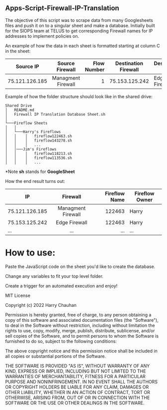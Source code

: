 ## Apps-Script-Firewall-IP-Translation

The objective of this script was to scrape data from many Googlesheets files and push it on to a singular sheet and make a database. Initially built for the SIOPS team at TELUS to get corresponding Firewall names for IP addresses to implement policies on.

An example of how the data in each sheet is formatted starting at column C in the sheet:

| Source IP        | Source Firewall           | Flow Number |   Destination Firewall   |   Destination IP  |
| ------------- |:-------------:|------------:|-----|-----|
| 75.121.126.185     | Managment Firewall |           1 |    75.153.125.242 |  Edge Firewall   |

Example of how the folder structure should look like in the shared drive:

```
Shared Drive
│   README.md
│   Firewall IP Translation Database Sheet.sh
│
└───Fireflow Sheets
│   │ 
│   └───Harry's Fireflows
│   │    │   fireflow122463.sh
│   │    │   fireflow143278.sh
│   │    │   ...
│   │───Jim's Fireflows
│   │    │   fireflow118213.sh
│   │    │   fireflow113536.sh
│   │    │   ...
```
*Note **sh** stands for **GoogleSheet**

How the end result turns out:

| IP             |      Firewall      | Fireflow Name | Fireflow Owner |
|----------------|:------------------:|--------------:|----------------|
| 75.121.126.185 | Managment Firewall |        122463 | Harry          | 
| 75.153.125.242 |   Edge Firewall    |        122463 | Harry          |
| ...            |        ...         |           ... | ...            |

# How to use:

Paste the JavaScript code on the sheet you'd like to create the database. 

Change any variables to fit your top level folder. 

Create a trigger for an automated execution and enjoy!





MIT License

Copyright (c) 2022 Harry Chauhan

Permission is hereby granted, free of charge, to any person obtaining a copy
of this software and associated documentation files (the "Software"), to deal
in the Software without restriction, including without limitation the rights
to use, copy, modify, merge, publish, distribute, sublicense, and/or sell
copies of the Software, and to permit persons to whom the Software is
furnished to do so, subject to the following conditions:

The above copyright notice and this permission notice shall be included in all
copies or substantial portions of the Software.

THE SOFTWARE IS PROVIDED "AS IS", WITHOUT WARRANTY OF ANY KIND, EXPRESS OR
IMPLIED, INCLUDING BUT NOT LIMITED TO THE WARRANTIES OF MERCHANTABILITY,
FITNESS FOR A PARTICULAR PURPOSE AND NONINFRINGEMENT. IN NO EVENT SHALL THE
AUTHORS OR COPYRIGHT HOLDERS BE LIABLE FOR ANY CLAIM, DAMAGES OR OTHER
LIABILITY, WHETHER IN AN ACTION OF CONTRACT, TORT OR OTHERWISE, ARISING FROM,
OUT OF OR IN CONNECTION WITH THE SOFTWARE OR THE USE OR OTHER DEALINGS IN THE
SOFTWARE.
